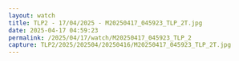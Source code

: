 ```yaml
---
layout: watch
title: TLP2 - 17/04/2025 - M20250417_045923_TLP_2T.jpg
date: 2025-04-17 04:59:23
permalink: /2025/04/17/watch/M20250417_045923_TLP_2
capture: TLP2/2025/202504/20250416/M20250417_045923_TLP_2T.jpg
---
```

